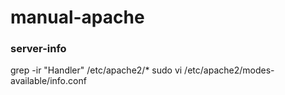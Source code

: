 # manual-apache


### server-info
grep -ir "Handler" /etc/apache2/*
sudo vi /etc/apache2/modes-available/info.conf
